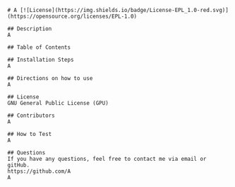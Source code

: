 
    # A [![License](https://img.shields.io/badge/License-EPL_1.0-red.svg)](https://opensource.org/licenses/EPL-1.0)

    ## Description
    A
    
    ## Table of Contents

    ## Installation Steps
    A

    ## Directions on how to use
    A

    ## License
    GNU General Public License (GPU)
    
    ## Contributors
    A
    
    ## How to Test
    A

    ## Questions
    If you have any questions, feel free to contact me via email or gitHub.
    https://github.com/A
    A


    
    